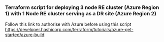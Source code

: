 ### Terraform script for deploying 3 node RE cluster (Azure Region 1) with 1 Node RE cluster serving as a DR site (Azure Region 2)

Follow this link to authorise with Azure before using this script
https://developer.hashicorp.com/terraform/tutorials/azure-get-started/azure-build
 

